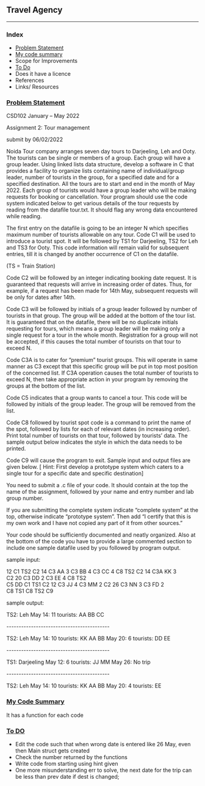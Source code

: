 ## Travel Agency

<hr />

### Index
- [Problem Statement](#problem-statement)
- [My code summary](#my-code-summary)
- Scope for Improvements
- [To Do](#to-do)
- Does it have a licence
- References
- Links/ Resources

### [Problem Statement](#index)

CSD102  January – May 2022

Assignment 2: Tour management

submit by 06/02/2022

Noida Tour company arranges seven day tours to Darjeeling, Leh and Ooty. The tourists can be single or members of a group. Each group will have a group leader. Using linked lists data structure, develop a software in C that provides a facility to organize  lists containing name of individual/group leader, number of tourists in the group, for a specified date and for a specified destination. All the tours are to start and end in the month of May 2022. Each group of tourists would have a group leader who will be making requests for booking or cancellation. Your program should use the code system indicated below to get various details of the tour requests by reading from the datafile tour.txt. It should flag any wrong data encountered while reading. 

The first entry on the datafile is going to be an integer N which specifies maximum number of tourists allowable on any tour. Code C1 will be used to introduce a tourist spot. It will be followed by TS1 for Darjeeling, TS2 for Leh and TS3 for Ooty. This code information will remain valid for subsequent entries, till it is changed by another occurrence of C1 on the datafile. 

(TS = Train Station)

Code C2 will be followed by an integer indicating booking date request.  It is guaranteed that  requests will arrive in increasing order of dates. Thus, for example, if a request has been made for 14th May, subsequent requests will be only for dates after 14th.

Code C3 will be followed by initials of a group leader followed by number of 
tourists in that group. The group will be added at the bottom of the tour 
list. It is guaranteed that on the datafile, there will be no duplicate 
initials requesting for tours, which means a group leader will be making only
a single request for a tour in the whole month.  Registration for a group will
not be accepted, if this causes the total number of tourists on that tour to
exceed N.

Code C3A is to cater for “premium” tourist groups. This will operate in same
manner as C3 except that this specific group will be put in top most position
of the concerned list.   If C3A operation causes the total number of tourists
to exceed N, then take appropriate action in your program by removing the 
groups at the bottom of the list. 

Code C5 indicates that a group wants to cancel a tour. This code will be
followed by initials of the group leader. The group will be removed from
the list.

Code C8 followed by tourist spot code is a command to print the name of the
spot, followed by  lists for each of relevant dates (in increasing order). 
Print total number of tourists on that tour, followed by tourists’ data. 
The sample output below indicates the style in which the data needs to be 
printed.

Code C9 will cause the program to exit.  Sample input and output files are given below.
[ Hint: First develop  a prototype system which caters to a single tour for a specific date and specific destination]

You need to submit a .c file of your code. It should contain at the top
 the name of  the assignment, 
followed by your name 
and entry number and lab group number. 

If you are submitting the complete system indicate “complete system” at the top, otherwise indicate “prototype system”. Then add “I certify that this is my own work and I have not copied any part of it from other sources.” 

Your code should be sufficiently documented and neatly organized. 
Also at the bottom of the code you have to provide a  large commented section to include one sample datafile used by you followed by program output.

sample input:

12    C1 TS2  C2 14 C3 AA 3 C3 BB 4 C3 CC 4      C8 TS2        C2 14 C3A KK 3       
C2 20 C3 DD 2 C3 EE 4        C8 TS2  
C5 DD           C1 TS1 C2 12  C3 JJ 4  C3 MM 2      C2 26 C3 NN 3 C3 FD 2       
C8 TS1       C8 TS2         C9 


sample output:

TS2:  Leh
May 14: 11 tourists: AA  BB   CC 

<p>------------------------------------------</p>

TS2:  Leh
May 14: 10 tourists: KK  AA    BB
May 20: 6   tourists:   DD   EE  

<p>------------------------------------------</p>
 
TS1:  Darjeeling
May 12: 6 tourists: JJ  MM 
May 26: No trip

<p>------------------------------------------</p>

TS2:  Leh
May 14: 10 tourists: KK  AA    BB
May 20: 4 tourists:      EE   

### [My Code Summary](#index)

It has a function for each code

### [To DO](#index)

- Edit the code such that when wrong date is entered like 26 May, even then Main struct gets created
- Check the number returned by the functions
- Write code from starting using hint given
- One more misunderstanding err to solve, the next date for the trip can be less than prev date if dest is changed;